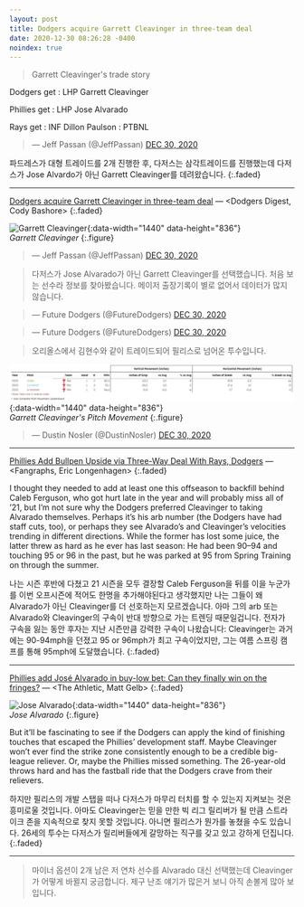 ```yaml
---
layout: post
title: Dodgers acquire Garrett Cleavinger in three-team deal
date: 2020-12-30 08:26:28 -0400
noindex: true
---
```


> Garrett Cleavinger's trade story

Dodgers get
: LHP Garrett Cleavinger

Phillies get
: LHP Jose Alvarado

Rays get
: INF Dillon Paulson
: PTBNL

<script async src="//platform.twitter.com/widgets.js" charset="utf-8"></script>
<blockquote class="twitter-tweet" data-lang="en">
  &mdash; Jeff Passan (@JeffPassan)
  <a href="https://twitter.com/JeffPassan/status/1343988680785059843">DEC 30, 2020</a>
</blockquote>

파드레스가 대형 트레이드를 2개 진행한 후, 다저스는 삼각트레이드를 진행했는데 다저스가 Jose Alvardo가 아닌 Garrett Cleavinger를 데려왔습니다.
{:.faded}

---

[Dodgers acquire Garrett Cleavinger in three-team deal](http://dodgersdigest.com/2020/12/21/dodgers-have-interest-in-ryne-stanek-who-could-thrive-with-a-couple-changes/) &mdash; <Dodgers Digest, Cody Bashore>
{:.faded}

![Garrett Cleavinger](https://cdn.theathletic.com/app/uploads/2020/12/29160016/USATSI_14101176-2048x1365.jpg){:data-width="1440" data-height="836"}   
*Garrett Cleavinger*
{:.figure}

<script async src="//platform.twitter.com/widgets.js" charset="utf-8"></script>
<blockquote class="twitter-tweet" data-lang="en">
  &mdash; Jeff Passan (@JeffPassan)
  <a href="https://twitter.com/JeffPassan/status/1343988680785059843">DEC 30, 2020</a>
</blockquote>

> 다저스가 Jose Alvarado가 아닌 Garrett Cleavinger를 선택했습니다. 처음 보는 선수라 정보를 찾아봤습니다. 메이저 출장기록이 별로 없어서 데이터가 많지 않습니다.

<script async src="//platform.twitter.com/widgets.js" charset="utf-8"></script>
<blockquote class="twitter-tweet" data-lang="en">
  &mdash; Future Dodgers (@FutureDodgers)
  <a href="https://twitter.com/FutureDodgers/status/1343997251673149440">DEC 30, 2020</a>
</blockquote>

<script async src="//platform.twitter.com/widgets.js" charset="utf-8"></script>
<blockquote class="twitter-tweet" data-lang="en">
  &mdash; Future Dodgers (@FutureDodgers)
  <a href="https://twitter.com/FutureDodgers/status/1343998027657138176">DEC 30, 2020</a>
</blockquote>

> 오리올스에서 김현수와 같이 트레이드되어 필리스로 넘어온 투수입니다.

![Garrett Cleavinger](/image/garrettcleavinger.png){:data-width="1440" data-height="836"}   
*Garrett Cleavinger's Pitch Movement*
{:.figure}

<script async src="//platform.twitter.com/widgets.js" charset="utf-8"></script>
<blockquote class="twitter-tweet" data-lang="en">
  &mdash; Dustin Nosler (@DustinNosler)
  <a href="https://twitter.com/DustinNosler/status/1343991480793219072">DEC 30, 2020</a>
</blockquote>

---

[Phillies Add Bullpen Upside via Three-Way Deal With Rays, Dodgers](https://blogs.fangraphs.com/phillies-add-bullpen-upside-via-three-way-deal-with-rays-dodgers/) &mdash; <Fangraphs, Eric Longenhagen>
{:.faded}

I thought they needed to add at least one this offseason to backfill behind Caleb Ferguson, who got hurt late in the year and will probably miss all of ’21, but I’m not sure why the Dodgers preferred Cleavinger to taking Alvarado themselves. Perhaps it’s his arb number (the Dodgers have had staff cuts, too), or perhaps they see Alvarado’s and Cleavinger’s velocities trending in different directions. While the former has lost some juice, the latter threw as hard as he ever has last season: He had been 90–94 and touching 95 or 96 in the past, but he was parked at 95 from Spring Training on through the summer.

나는 시즌 후반에 다쳤고 21 시즌을 모두 결장할 Caleb Ferguson을 뒤를 이을 누군가를 이번 오프시즌에 적어도 한명을 추가해야된다고 생각했지만 나는 그들이 왜 Alvarado가 아닌  Cleavinger를 더 선호하는지 모르겠습니다. 아마 그의 arb 또는 Alvarado와 Cleavinger의 구속이 반대 방향으로 가는 트렌딩 때문일겁니다. 전자가 구속을 잃는 동안 후자는 지난 시즌만큼 강력한 구속이 나왔습니다: Cleavinger는 과거에는 90-94mph을 던졌고 95 or 96mph가 최고 구속이었지만, 그는 여름 스프링 캠프를 통해 95mph에 도달했습니다.
{:.faded}

---

[Phillies add José Alvarado in buy-low bet: Can they finally win on the fringes?](https://theathletic.com/2291392/2020/12/29/phillies-trade-jose-alvarado-garrett-cleavinger/) &mdash; <The Athletic, Matt Gelb>
{:.faded}

![Jose Alvarado](https://cdn.theathletic.com/app/uploads/2020/12/29155836/GettyImages-1227833473-1024x683.jpg){:data-width="1440" data-height="836"}   
*Jose Alvarado*
{:.figure}

But it’ll be fascinating to see if the Dodgers can apply the kind of finishing touches that escaped the Phillies’ development staff. Maybe Cleavinger won’t ever find the strike zone consistently enough to be a credible big-league reliever. Or, maybe the Phillies missed something. The 26-year-old throws hard and has the fastball ride that the Dodgers crave from their relievers.

하지만 필리스의 개발 스탭을 떠나 다저스가 마무리 터치를 할 수 있는지 지켜보는 것은 흥미로울 것입니다. 아마도 Cleavinger는 믿을 만한 빅 리그 릴리버가 될 만큼 스트라이크 존을 지속적으로 찾지 못할 것입니다. 아니면 필리스가 뭔가를 놓쳤을 수도 있습니다. 26세의 투수는 다저스가 릴리버들에게 갈망하는 직구를 갖고 있고 강하게 던집니다.
{:.faded}

---

> 마이너 옵션이 2개 남은 저 연차 선수를 Alvarado 대신 선택했는데 Cleavinger가 어떻게 바뀔지 궁금합니다. 제구 난조 얘기가 많은거 보니 아직 손볼게 많아 보입니다.
